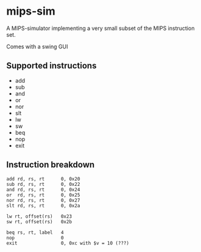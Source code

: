 # mips-sim
A MIPS-simulator implementing a very small subset of the MIPS instruction set.

Comes with a swing GUI


## Supported instructions
* add
* sub
* and
* or
* nor
* slt
* lw
* sw
* beq
* nop
* exit

## Instruction breakdown
    add rd, rs, rt      0, 0x20
    sub rd, rs, rt      0, 0x22
    and rd, rs, rt      0, 0x24
    or  rd, rs, rt      0, 0x25
    nor rd, rs, rt      0, 0x27
    slt rd, rs, rt      0, 0x2a

    lw rt, offset(rs)   0x23
    sw rt, offset(rs)   0x2b    

    beq rs, rt, label   4
    nop                 0
    exit                0, 0xc with $v = 10 (???)